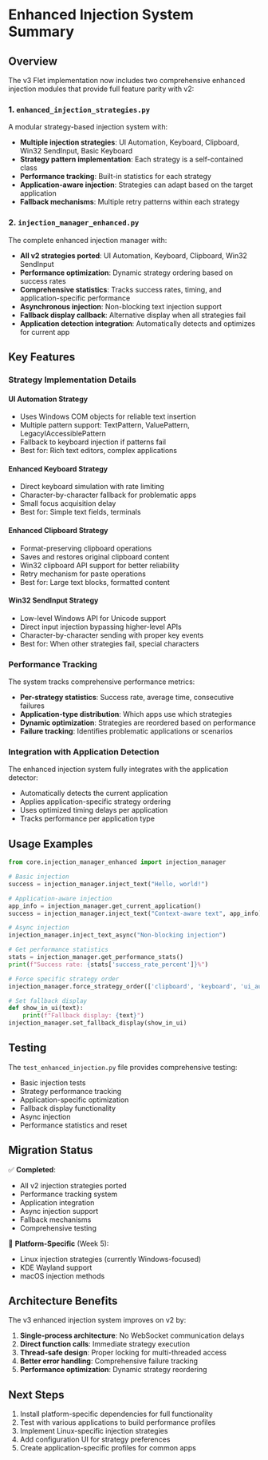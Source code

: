 # Enhanced Injection System Summary

## Overview

The v3 Flet implementation now includes two comprehensive enhanced injection modules that provide full feature parity with v2:

### 1. `enhanced_injection_strategies.py`
A modular strategy-based injection system with:
- **Multiple injection strategies**: UI Automation, Keyboard, Clipboard, Win32 SendInput, Basic Keyboard
- **Strategy pattern implementation**: Each strategy is a self-contained class
- **Performance tracking**: Built-in statistics for each strategy
- **Application-aware injection**: Strategies can adapt based on the target application
- **Fallback mechanisms**: Multiple retry patterns within each strategy

### 2. `injection_manager_enhanced.py`
The complete enhanced injection manager with:
- **All v2 strategies ported**: UI Automation, Keyboard, Clipboard, Win32 SendInput
- **Performance optimization**: Dynamic strategy ordering based on success rates
- **Comprehensive statistics**: Tracks success rates, timing, and application-specific performance
- **Asynchronous injection**: Non-blocking text injection support
- **Fallback display callback**: Alternative display when all strategies fail
- **Application detection integration**: Automatically detects and optimizes for current app

## Key Features

### Strategy Implementation Details

#### UI Automation Strategy
- Uses Windows COM objects for reliable text insertion
- Multiple pattern support: TextPattern, ValuePattern, LegacyIAccessiblePattern
- Fallback to keyboard injection if patterns fail
- Best for: Rich text editors, complex applications

#### Enhanced Keyboard Strategy
- Direct keyboard simulation with rate limiting
- Character-by-character fallback for problematic apps
- Small focus acquisition delay
- Best for: Simple text fields, terminals

#### Enhanced Clipboard Strategy
- Format-preserving clipboard operations
- Saves and restores original clipboard content
- Win32 clipboard API support for better reliability
- Retry mechanism for paste operations
- Best for: Large text blocks, formatted content

#### Win32 SendInput Strategy
- Low-level Windows API for Unicode support
- Direct input injection bypassing higher-level APIs
- Character-by-character sending with proper key events
- Best for: When other strategies fail, special characters

### Performance Tracking

The system tracks comprehensive performance metrics:
- **Per-strategy statistics**: Success rate, average time, consecutive failures
- **Application-type distribution**: Which apps use which strategies
- **Dynamic optimization**: Strategies are reordered based on performance
- **Failure tracking**: Identifies problematic applications or scenarios

### Integration with Application Detection

The enhanced injection system fully integrates with the application detector:
- Automatically detects the current application
- Applies application-specific strategy ordering
- Uses optimized timing delays per application
- Tracks performance per application type

## Usage Examples

```python
from core.injection_manager_enhanced import injection_manager

# Basic injection
success = injection_manager.inject_text("Hello, world!")

# Application-aware injection
app_info = injection_manager.get_current_application()
success = injection_manager.inject_text("Context-aware text", app_info)

# Async injection
injection_manager.inject_text_async("Non-blocking injection")

# Get performance statistics
stats = injection_manager.get_performance_stats()
print(f"Success rate: {stats['success_rate_percent']}%")

# Force specific strategy order
injection_manager.force_strategy_order(['clipboard', 'keyboard', 'ui_automation'])

# Set fallback display
def show_in_ui(text):
    print(f"Fallback display: {text}")
injection_manager.set_fallback_display(show_in_ui)
```

## Testing

The `test_enhanced_injection.py` file provides comprehensive testing:
- Basic injection tests
- Strategy performance tracking
- Application-specific optimization
- Fallback display functionality
- Async injection
- Performance statistics and reset

## Migration Status

✅ **Completed**:
- All v2 injection strategies ported
- Performance tracking system
- Application integration
- Async injection support
- Fallback mechanisms
- Comprehensive testing

🚧 **Platform-Specific** (Week 5):
- Linux injection strategies (currently Windows-focused)
- KDE Wayland support
- macOS injection methods

## Architecture Benefits

The v3 enhanced injection system improves on v2 by:
1. **Single-process architecture**: No WebSocket communication delays
2. **Direct function calls**: Immediate strategy execution
3. **Thread-safe design**: Proper locking for multi-threaded access
4. **Better error handling**: Comprehensive failure tracking
5. **Performance optimization**: Dynamic strategy reordering

## Next Steps

1. Install platform-specific dependencies for full functionality
2. Test with various applications to build performance profiles
3. Implement Linux-specific injection strategies
4. Add configuration UI for strategy preferences
5. Create application-specific profiles for common apps